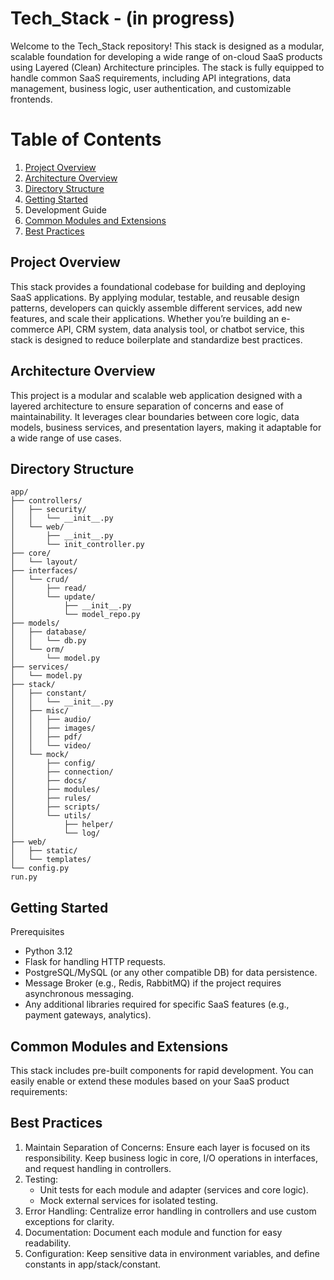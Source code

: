# Tech_Stack - (in progress)
Welcome to the Tech_Stack repository! This stack is designed as a modular, scalable foundation for developing a wide range of on-cloud SaaS products using Layered (Clean) Architecture principles. The stack is fully equipped to handle common SaaS requirements, including API integrations, data management, business logic, user authentication, and customizable frontends.

# Table of Contents
1. [Project Overview](#Project-Overview)
2. [Architecture Overview](#Architecture-Overview)
3. [Directory Structure](#Directory-Structure)
4. [Getting Started](#Getting-Started)
5. Development Guide
6. [Common Modules and Extensions](#Common-Modules-and-Extensions)
7. [Best Practices](#Best-Practices)

## Project Overview
This stack provides a foundational codebase for building and deploying SaaS applications. By applying modular, testable, and reusable design patterns, developers can quickly assemble different services, add new features, and scale their applications. Whether you’re building an e-commerce API, CRM system, data analysis tool, or chatbot service, this stack is designed to reduce boilerplate and standardize best practices.

## Architecture Overview
This project is a modular and scalable web application designed with a layered architecture to ensure separation of concerns and ease of maintainability. It leverages clear boundaries between core logic, data models, business services, and presentation layers, making it adaptable for a wide range of use cases.

## Directory Structure
```
app/
├── controllers/
│   ├── security/
│   │   └── __init__.py
│   └── web/
│       ├── __init__.py
│       └── init_controller.py
├── core/
│   └── layout/
├── interfaces/
│   └── crud/
│       ├── read/
│       └── update/
│           ├── __init__.py
│           └── model_repo.py
├── models/
│   ├── database/
│   │   └── db.py
│   └── orm/
│       └── model.py
├── services/
│   └── model.py
├── stack/
│   ├── constant/
│   │   └── __init__.py
│   ├── misc/
│   │   ├── audio/
│   │   ├── images/
│   │   ├── pdf/
│   │   └── video/
│   └── mock/
│       ├── config/
│       ├── connection/
│       ├── docs/
│       ├── modules/
│       ├── rules/
│       ├── scripts/
│       └── utils/
│           ├── helper/
│           └── log/
├── web/
│   ├── static/
│   └── templates/
└── config.py
run.py
```

## Getting Started
Prerequisites
* Python 3.12
* Flask for handling HTTP requests.
* PostgreSQL/MySQL (or any other compatible DB) for data persistence.
* Message Broker (e.g., Redis, RabbitMQ) if the project requires asynchronous messaging.
* Any additional libraries required for specific SaaS features (e.g., payment gateways, analytics).

## Common Modules and Extensions
This stack includes pre-built components for rapid development. You can easily enable or extend these modules based on your SaaS product requirements:

## Best Practices
1. Maintain Separation of Concerns: Ensure each layer is focused on its responsibility. Keep business logic in core, I/O operations in interfaces, and request handling in controllers.
2. Testing:
    * Unit tests for each module and adapter (services and core logic).
    * Mock external services for isolated testing.
3. Error Handling: Centralize error handling in controllers and use custom exceptions for clarity.
4. Documentation: Document each module and function for easy readability.
5. Configuration: Keep sensitive data in environment variables, and define constants in app/stack/constant.
